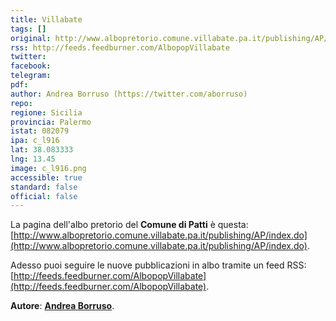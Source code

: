 ```yaml
---
title: Villabate
tags: []
original: http://www.albopretorio.comune.villabate.pa.it/publishing/AP/index.do
rss: http://feeds.feedburner.com/AlbopopVillabate
twitter: 
facebook: 
telegram: 
pdf: 
author: Andrea Borruso (https://twitter.com/aborruso)
repo: 
regione: Sicilia
provincia: Palermo
istat: 082079
ipa: c_l916
lat: 38.083333
lng: 13.45
image: c_l916.png
accessible: true
standard: false
official: false
---
```


La pagina dell'albo pretorio del **Comune di Patti** è questa: [http://www.albopretorio.comune.villabate.pa.it/publishing/AP/index.do](http://www.albopretorio.comune.villabate.pa.it/publishing/AP/index.do).

Adesso puoi seguire le nuove pubblicazioni in albo tramite un feed RSS: [http://feeds.feedburner.com/AlbopopVillabate](http://feeds.feedburner.com/AlbopopVillabate).


**Autore**: [**Andrea Borruso**](https://twitter.com/aborruso).

